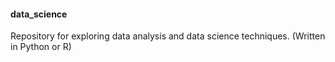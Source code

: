#### data_science
Repository for exploring data analysis and data science techniques.
(Written in Python or R)
